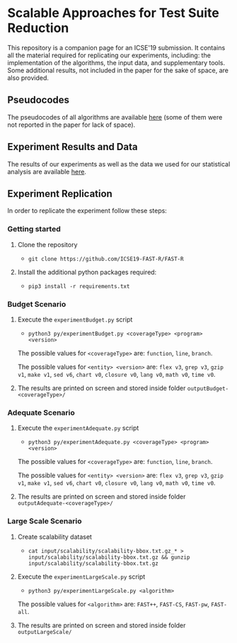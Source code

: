 # Scalable Approaches for Test Suite Reduction

This repository is a companion page for an ICSE'19 submission. It contains all the material required for replicating our experiments, including: the implementation of the algorithms, the input data, and supplementary tools. 
Some additional results, not included in the paper for the sake of space, are also provided.


Pseudocodes
---------------
The pseudocodes of all algorithms are available [here](pseudocode/README.md) (some of them were not reported in the paper for lack of space).


Experiment Results and Data
---------------
The results of our experiments as well as the data we used for our statistical analysis are available [here](results/README.md).


Experiment Replication
---------------
In order to replicate the experiment follow these steps:

### Getting started

1. Clone the repository 
   - `git clone https://github.com/ICSE19-FAST-R/FAST-R`
 
2. Install the additional python packages required:
   - `pip3 install -r requirements.txt`

### Budget Scenario
1. Execute the `experimentBudget.py` script 
   - `python3 py/experimentBudget.py <coverageType> <program> <version>`
   
   The possible values for `<coverageType>` are: `function`, `line`, `branch`.
   
   The possible values for `<entity> <version>` are: `flex v3`, `grep v3`, `gzip v1`, `make v1`, `sed v6`, `chart v0`, `closure v0`, `lang v0`, `math v0`, `time v0`.

2. The results are printed on screen and stored inside folder `outputBudget-<coverageType>/`


### Adequate Scenario
1. Execute the `experimentAdequate.py` script 
   - `python3 py/experimentAdequate.py <coverageType> <program> <version>`
   
   The possible values for `<coverageType>` are: `function`, `line`, `branch`.
   
   The possible values for `<entity> <version>` are: `flex v3`, `grep v3`, `gzip v1`, `make v1`, `sed v6`, `chart v0`, `closure v0`, `lang v0`, `math v0`, `time v0`.

2. The results are printed on screen and stored inside folder `outputAdequate-<coverageType>/`


### Large Scale Scenario
1. Create scalability dataset
   - `cat input/scalability/scalability-bbox.txt.gz_* > input/scalability/scalability-bbox.txt.gz && gunzip input/scalability/scalability-bbox.txt.gz`

2. Execute the `experimentLargeScale.py` script 
   - `python3 py/experimentLargeScale.py <algorithm>`
   
   The possible values for `<algorithm>` are: `FAST++`, `FAST-CS`, `FAST-pw`, `FAST-all`.
   
3. The results are printed on screen and stored inside folder `outputLargeScale/`
